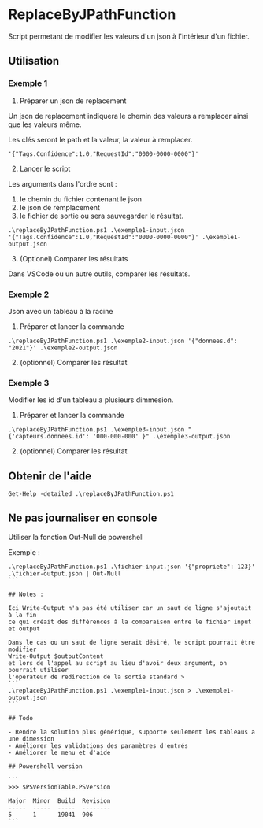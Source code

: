 # ReplaceByJPathFunction

Script permetant de modifier les valeurs d'un json à l'intérieur d'un fichier.

## Utilisation

### Exemple 1

1. Préparer un json de replacement

Un json de replacement indiquera le chemin des valeurs a remplacer ainsi que les valeurs même.

Les clés seront le path et la valeur, la valeur à remplacer.

```
'{"Tags.Confidence":1.0,"RequestId":"0000-0000-0000"}'
```

2. Lancer le script

Les arguments dans l'ordre sont :
1. le chemin du fichier contenant le json
2. le json de remplacement
3. le fichier de sortie ou sera sauvegarder le résultat.

```
.\replaceByJPathFunction.ps1 .\exemple1-input.json '{"Tags.Confidence":1.0,"RequestId":"0000-0000-0000"}' .\exemple1-output.json
```

3. (Optionel) Comparer les résultats

Dans VSCode ou un autre outils, comparer les résultats.

### Exemple 2

Json avec un tableau à la racine

1. Préparer et lancer la commande

```
.\replaceByJPathFunction.ps1 .\exemple2-input.json '{"donnees.d": "2021"}' .\exemple2-output.json
```

2. (optionnel) Comparer les résultat

### Exemple 3

Modifier les id d'un tableau a plusieurs dimmesion.

1. Préparer et lancer la commande

```
.\replaceByJPathFunction.ps1 .\exemple3-input.json "{'capteurs.donnees.id': '000-000-000' }" .\exemple3-output.json
```

2. (optionnel) Comparer les résultat

## Obtenir de l'aide

```
Get-Help -detailed .\replaceByJPathFunction.ps1
```

## Ne pas journaliser en console

Utiliser la fonction Out-Null de powershell

Exemple :
````
.\replaceByJPathFunction.ps1 .\fichier-input.json '{"propriete": 123}' .\fichier-output.json | Out-Null
```

## Notes :

Ici Write-Output n'a pas été utiliser car un saut de ligne s'ajoutait à la fin
ce qui créait des différences à la comparaison entre le fichier input et output

Dans le cas ou un saut de ligne serait désiré, le script pourrait être modifier
Write-Output $outputContent
et lors de l'appel au script au lieu d'avoir deux argument, on pourrait utiliser
l'operateur de redirection de la sortie standard >
```
.\replaceByJPathFunction.ps1 .\exemple1-input.json > .\exemple1-output.json
```

## Todo

- Rendre la solution plus générique, supporte seulement les tableaus a une dimession
- Améliorer les validations des paramètres d'entrés
- Améliorer le menu et d'aide

## Powershell version

```
>>> $PSVersionTable.PSVersion

Major  Minor  Build  Revision
-----  -----  -----  --------
5      1      19041  906
```